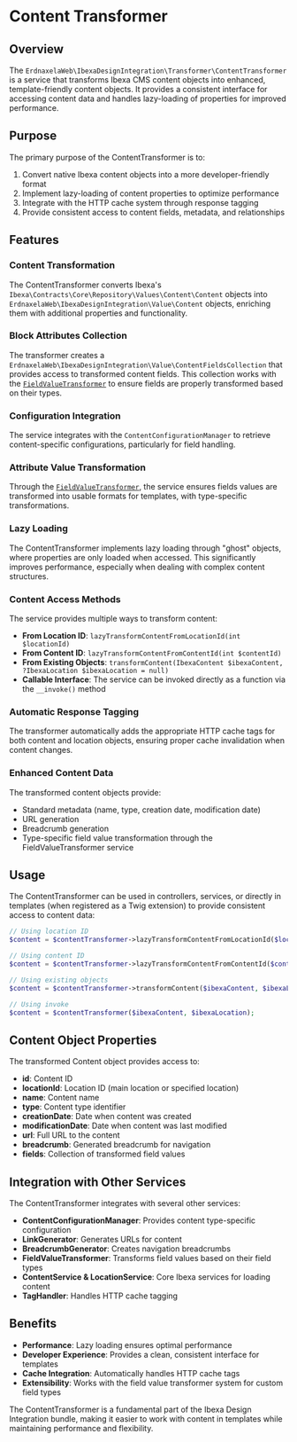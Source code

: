 # Content Transformer

## Overview

The `ErdnaxelaWeb\IbexaDesignIntegration\Transformer\ContentTransformer` is a service that transforms Ibexa CMS content objects into enhanced, template-friendly content objects. 
It provides a consistent interface for accessing content data and handles lazy-loading of properties for improved performance.

## Purpose

The primary purpose of the ContentTransformer is to:

1. Convert native Ibexa content objects into a more developer-friendly format
2. Implement lazy-loading of content properties to optimize performance
3. Integrate with the HTTP cache system through response tagging
4. Provide consistent access to content fields, metadata, and relationships

## Features

### Content Transformation

The ContentTransformer converts Ibexa's `Ibexa\Contracts\Core\Repository\Values\Content\Content` objects into `ErdnaxelaWeb\IbexaDesignIntegration\Value\Content` objects, enriching them with additional properties and functionality.

### Block Attributes Collection

The transformer creates a `ErdnaxelaWeb\IbexaDesignIntegration\Value\ContentFieldsCollection` that provides access to transformed content fields. This collection works with the [`FieldValueTransformer`](field_value_transformers.md) to ensure fields are properly transformed based on their types.

### Configuration Integration

The service integrates with the `ContentConfigurationManager` to retrieve content-specific configurations, particularly for field handling.

### Attribute Value Transformation

Through the [`FieldValueTransformer`](field_value_transformers.md), the service ensures fields values are transformed into usable formats for templates, with type-specific transformations.

### Lazy Loading

The ContentTransformer implements lazy loading through "ghost" objects, where properties are only loaded when accessed. This significantly improves performance, especially when dealing with complex content structures.

### Content Access Methods

The service provides multiple ways to transform content:

- **From Location ID**: `lazyTransformContentFromLocationId(int $locationId)`
- **From Content ID**: `lazyTransformContentFromContentId(int $contentId)`
- **From Existing Objects**: `transformContent(IbexaContent $ibexaContent, ?IbexaLocation $ibexaLocation = null)`
- **Callable Interface**: The service can be invoked directly as a function via the `__invoke()` method

### Automatic Response Tagging

The transformer automatically adds the appropriate HTTP cache tags for both content and location objects, ensuring proper cache invalidation when content changes.

### Enhanced Content Data

The transformed content objects provide:

- Standard metadata (name, type, creation date, modification date)
- URL generation
- Breadcrumb generation
- Type-specific field value transformation through the FieldValueTransformer service

## Usage

The ContentTransformer can be used in controllers, services, or directly in templates (when registered as a Twig extension) to provide consistent access to content data:

```php
// Using location ID
$content = $contentTransformer->lazyTransformContentFromLocationId($locationId);

// Using content ID
$content = $contentTransformer->lazyTransformContentFromContentId($contentId);

// Using existing objects
$content = $contentTransformer->transformContent($ibexaContent, $ibexaLocation);

// Using invoke
$content = $contentTransformer($ibexaContent, $ibexaLocation);
```

## Content Object Properties

The transformed Content object provides access to:

- **id**: Content ID
- **locationId**: Location ID (main location or specified location)
- **name**: Content name
- **type**: Content type identifier
- **creationDate**: Date when content was created
- **modificationDate**: Date when content was last modified
- **url**: Full URL to the content
- **breadcrumb**: Generated breadcrumb for navigation
- **fields**: Collection of transformed field values

## Integration with Other Services

The ContentTransformer integrates with several other services:

- **ContentConfigurationManager**: Provides content type-specific configuration
- **LinkGenerator**: Generates URLs for content
- **BreadcrumbGenerator**: Creates navigation breadcrumbs
- **FieldValueTransformer**: Transforms field values based on their field types
- **ContentService & LocationService**: Core Ibexa services for loading content
- **TagHandler**: Handles HTTP cache tagging

## Benefits

- **Performance**: Lazy loading ensures optimal performance
- **Developer Experience**: Provides a clean, consistent interface for templates
- **Cache Integration**: Automatically handles HTTP cache tags
- **Extensibility**: Works with the field value transformer system for custom field types

The ContentTransformer is a fundamental part of the Ibexa Design Integration bundle, making it easier to work with content in templates while maintaining performance and flexibility.
